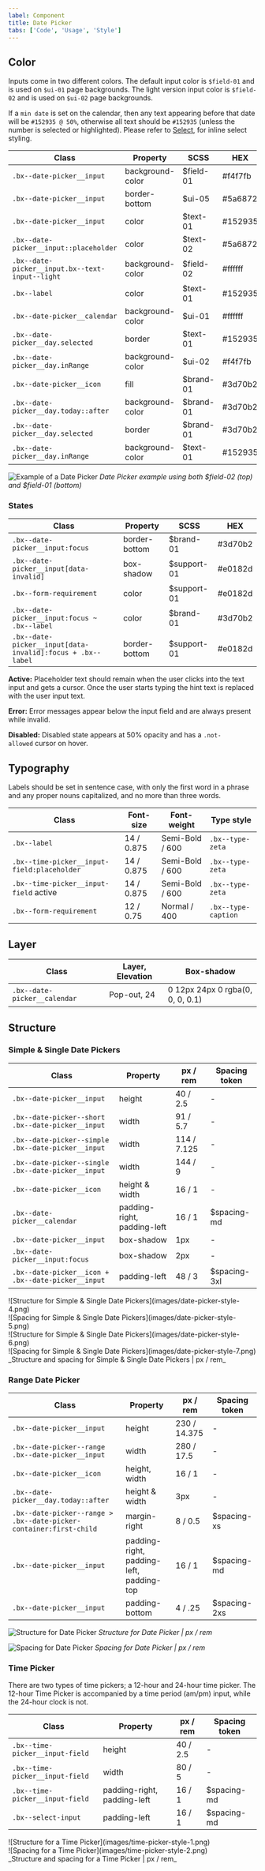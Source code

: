 ```yaml
---
label: Component
title: Date Picker
tabs: ['Code', 'Usage', 'Style']
---
```


## Color

 Inputs come in two different colors. The default input color is `$field-01` and is used on `$ui-01` page backgrounds. The light version input color is `$field-02` and is used on `$ui-02` page backgrounds.

If a `min date` is set on the calendar, then any text appearing before that date will be `#152935 @ 50%`, otherwise all text should be `#152935` (unless the number is selected or highlighted). Please refer to [Select](/components/select), for inline select styling.

| Class                                           | Property         | SCSS       | HEX     |
|-------------------------------------------------|------------------|------------|---------|
|`.bx--date-picker__input`                        | background-color | $field-01  | #f4f7fb |
|`.bx--date-picker__input`                        | border-bottom    | $ui-05     | #5a6872 |
|`.bx--date-picker__input`                        | color            | $text-01   | #152935 |
|`.bx--date-picker__input::placeholder`           | color            | $text-02   | #5a6872 |
|`.bx--date-picker__input.bx--text-input--light`  | background-color | $field-02  | #ffffff |
|`.bx--label`                                     | color            | $text-01   | #152935 |
|`.bx--date-picker__calendar`                     | background-color | $ui-01     | #ffffff |
|`.bx--date-picker__day.selected`                 | border           | $text-01   | #152935 |
|`.bx--date-picker__day.inRange`                  | background-color | $ui-02     | #f4f7fb |
|`.bx--date-picker__icon`                         | fill             | $brand-01  | #3d70b2 |
|`.bx--date-picker__day.today::after`             | background-color | $brand-01  | #3d70b2 |
|`.bx--date-picker__day.selected`                 | border           | $brand-01  | #3d70b2 |
|`.bx--date-picker__day.inRange                `  | background-color | $text-01   | #152935 |

![Example of a Date Picker](images/date-picker-style-1.png)
_Date Picker example using both $field-02 (top) and $field-01 (bottom)_

### States

| Class                                      | Property     | SCSS          | HEX       |
|--------------------------------------------|--------------|---------------|-----------|
|`.bx--date-picker__input:focus`             | border-bottom| $brand-01     | #3d70b2   |
|`.bx--date-picker__input[data-invalid]`     | box-shadow   | $support-01   | #e0182d   |
|`.bx--form-requirement`                     | color        | $support-01   | #e0182d   |
|`.bx--date-picker__input:focus ~ .bx--label`| color        | $brand-01     | #3d70b2   |
|`.bx--date-picker__input[data-invalid]:focus + .bx--label` | border-bottom | $support-01   | #e0182d   |


**Active:** Placeholder text should remain when the user clicks into the text input and gets a cursor. Once the user starts typing the hint text is replaced with the user input text.

**Error:** Error messages appear below the input field and are always present while invalid.

**Disabled:** Disabled state appears at 50% opacity and has a `.not-allowed` cursor on hover.




## Typography
Labels should be set in sentence case, with only the first word in a phrase and any proper nouns capitalized, and no more than three words.

|Class                                       | Font-size       | Font-weight     | Type style         |
|--------------------------------------------|-----------------|-----------------|--------------------|
| `.bx--label`                               | 14 / 0.875      | Semi-Bold / 600 | `.bx--type-zeta`   |
| `.bx--time-picker__input-field:placeholder`| 14 / 0.875      | Semi-Bold / 600 | `.bx--type-zeta`   |
| `.bx--time-picker__input-field` active     | 14 / 0.875      | Semi-Bold / 600 | `.bx--type-zeta`   |
| `.bx--form-requirement`                    | 12 / 0.75       | Normal / 400    | `.bx--type-caption`|


## Layer
| Class                         | Layer, Elevation  | Box-shadow                      |
|-------------------------------|-------------------|---------------------------------|
| `.bx--date-picker__calendar`  | Pop-out,  24      | 0 12px 24px 0 rgba(0, 0, 0, 0.1)|


## Structure

### Simple & Single Date Pickers

| Class                                                         | Property                                 | px / rem    | Spacing token|
|---------------------------------------------------------------|------------------------------------------|-------------|--------------|
|`.bx--date-picker__input`                                      | height                                   | 40 / 2.5    | - |
|`.bx--date-picker--short .bx--date-picker__input`              | width                                    | 91 / 5.7    | - |
|`.bx--date-picker--simple .bx--date-picker__input`             | width                                    | 114 / 7.125 | - |
|`.bx--date-picker--single .bx--date-picker__input`             | width                                    | 144 / 9     | - |
|`.bx--date-picker__icon`                                       | height & width                           | 16 / 1      | - |
|`.bx--date-picker__calendar`                                   | padding-right, padding-left              | 16 / 1      | $spacing-md  |
|`.bx--date-picker__input`                                      | box-shadow                               | 1px         | - |
|`.bx--date-picker__input:focus`                                | box-shadow                               | 2px  | - |
|`.bx--date-picker__icon + .bx--date-picker__input`             | padding-left                             | 48 / 3      | $spacing-3xl |

<div data-insert-component="ImageGrid">
  <div>
    ![Structure for Simple & Single Date Pickers](images/date-picker-style-4.png)
  </div>
  <div>
    ![Spacing for Simple & Single Date Pickers](images/date-picker-style-5.png)
  </div>
  <div>
    ![Structure for Simple & Single Date Pickers](images/date-picker-style-6.png)
  </div>
  <div>
    ![Spacing for Simple & Single Date Pickers](images/date-picker-style-7.png)
  </div>
</div>
_Structure and spacing for Simple & Single Date Pickers | px / rem_


### Range Date Picker

| Class                                                            | Property                                     | px / rem    | Spacing token |
|------------------------------------------------------------------|----------------------------------------------|-------------|---------------|
|`.bx--date-picker__input`                                         | height                                       | 230 / 14.375| - |
|`.bx--date-picker--range .bx--date-picker__input`                 | width                                        | 280 / 17.5  | - |
|`.bx--date-picker__icon`                                          | height, width                                | 16  / 1     | - |
|`.bx--date-picker__day.today::after`                              | height & width                               | 3px       | - |
|`.bx--date-picker--range > .bx--date-picker-container:first-child`| margin-right                                 | 8 / 0.5     | $spacing-xs   |
|`.bx--date-picker__input`                                         | padding-right, padding-left, padding-top     | 16 / 1      | $spacing-md   |
|`.bx--date-picker__input`                                         | padding-bottom                               | 4 / .25     | $spacing-2xs  |




![Structure for Date Picker](images/date-picker-style-2.png)
_Structure for Date Picker | px / rem_

![Spacing for Date Picker](images/date-picker-style-3.png)
_Spacing for Date Picker | px / rem_

### Time Picker
There are two types of time pickers; a 12-hour and 24-hour time picker. The 12-hour Time Picker is accompanied by a time period (am/pm) input, while the 24-hour clock is not.

|Class                           | Property                     | px / rem | Spacing token |
|--------------------------------|------------------------------|----------|---------------|
|`.bx--time-picker__input-field` | height                       | 40 / 2.5 | - |
|`.bx--time-picker__input-field` | width                        | 80 / 5   | - |
|`.bx--time-picker__input-field` | padding-right, padding-left  | 16 / 1   | $spacing-md   |
|`.bx--select-input`             | padding-left                 | 16 / 1   | $spacing-md   |



<div data-insert-component="ImageGrid">
  <div>
    ![Structure for a Time Picker](images/time-picker-style-1.png)
  </div>
  <div>
    ![Spacing for a Time Picker](images/time-picker-style-2.png)
  </div>
</div>
_Structure and spacing for a Time Picker | px / rem_
